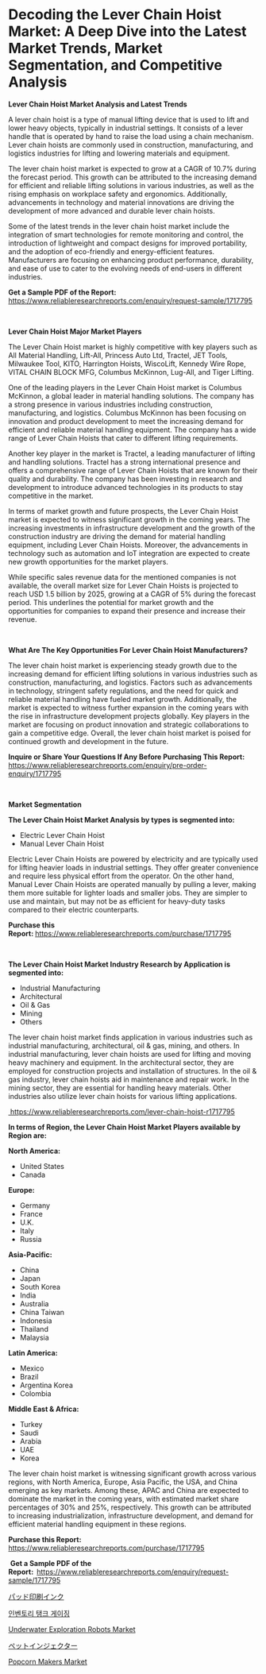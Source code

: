<p><h1>Decoding the Lever Chain Hoist Market: A Deep Dive into the Latest Market Trends, Market Segmentation, and Competitive Analysis</h1></p><p><strong>Lever Chain Hoist Market Analysis and Latest Trends</strong></p>
<p><p>A lever chain hoist is a type of manual lifting device that is used to lift and lower heavy objects, typically in industrial settings. It consists of a lever handle that is operated by hand to raise the load using a chain mechanism. Lever chain hoists are commonly used in construction, manufacturing, and logistics industries for lifting and lowering materials and equipment.</p><p>The lever chain hoist market is expected to grow at a CAGR of 10.7% during the forecast period. This growth can be attributed to the increasing demand for efficient and reliable lifting solutions in various industries, as well as the rising emphasis on workplace safety and ergonomics. Additionally, advancements in technology and material innovations are driving the development of more advanced and durable lever chain hoists.</p><p>Some of the latest trends in the lever chain hoist market include the integration of smart technologies for remote monitoring and control, the introduction of lightweight and compact designs for improved portability, and the adoption of eco-friendly and energy-efficient features. Manufacturers are focusing on enhancing product performance, durability, and ease of use to cater to the evolving needs of end-users in different industries.</p></p>
<p><strong>Get a Sample PDF of the Report:&nbsp;</strong> <a href="https://www.reliableresearchreports.com/enquiry/request-sample/1717795">https://www.reliableresearchreports.com/enquiry/request-sample/1717795</a></p>
<p>&nbsp;</p>
<p><strong>Lever Chain Hoist Major Market Players</strong></p>
<p><p>The Lever Chain Hoist market is highly competitive with key players such as All Material Handling, Lift-All, Princess Auto Ltd, Tractel, JET Tools, Milwaukee Tool, KITO, Harrington Hoists, WiscoLift, Kennedy Wire Rope, VITAL CHAIN BLOCK MFG, Columbus McKinnon, Lug-All, and Tiger Lifting. </p><p>One of the leading players in the Lever Chain Hoist market is Columbus McKinnon, a global leader in material handling solutions. The company has a strong presence in various industries including construction, manufacturing, and logistics. Columbus McKinnon has been focusing on innovation and product development to meet the increasing demand for efficient and reliable material handling equipment. The company has a wide range of Lever Chain Hoists that cater to different lifting requirements.</p><p>Another key player in the market is Tractel, a leading manufacturer of lifting and handling solutions. Tractel has a strong international presence and offers a comprehensive range of Lever Chain Hoists that are known for their quality and durability. The company has been investing in research and development to introduce advanced technologies in its products to stay competitive in the market.</p><p>In terms of market growth and future prospects, the Lever Chain Hoist market is expected to witness significant growth in the coming years. The increasing investments in infrastructure development and the growth of the construction industry are driving the demand for material handling equipment, including Lever Chain Hoists. Moreover, the advancements in technology such as automation and IoT integration are expected to create new growth opportunities for the market players.</p><p>While specific sales revenue data for the mentioned companies is not available, the overall market size for Lever Chain Hoists is projected to reach USD 1.5 billion by 2025, growing at a CAGR of 5% during the forecast period. This underlines the potential for market growth and the opportunities for companies to expand their presence and increase their revenue.</p></p>
<p>&nbsp;</p>
<p><strong>What Are The Key Opportunities For Lever Chain Hoist Manufacturers?</strong></p>
<p><p>The lever chain hoist market is experiencing steady growth due to the increasing demand for efficient lifting solutions in various industries such as construction, manufacturing, and logistics. Factors such as advancements in technology, stringent safety regulations, and the need for quick and reliable material handling have fueled market growth. Additionally, the market is expected to witness further expansion in the coming years with the rise in infrastructure development projects globally. Key players in the market are focusing on product innovation and strategic collaborations to gain a competitive edge. Overall, the lever chain hoist market is poised for continued growth and development in the future.</p></p>
<p><strong>Inquire or Share Your Questions If Any Before Purchasing This Report:</strong> <a href="https://www.reliableresearchreports.com/enquiry/pre-order-enquiry/1717795">https://www.reliableresearchreports.com/enquiry/pre-order-enquiry/1717795</a></p>
<p>&nbsp;</p>
<p><strong>Market Segmentation</strong></p>
<p><strong>The Lever Chain Hoist Market Analysis by types is segmented into:</strong></p>
<p><ul><li>Electric Lever Chain Hoist</li><li>Manual Lever Chain Hoist</li></ul></p>
<p><p>Electric Lever Chain Hoists are powered by electricity and are typically used for lifting heavier loads in industrial settings. They offer greater convenience and require less physical effort from the operator. On the other hand, Manual Lever Chain Hoists are operated manually by pulling a lever, making them more suitable for lighter loads and smaller jobs. They are simpler to use and maintain, but may not be as efficient for heavy-duty tasks compared to their electric counterparts.</p></p>
<p><strong>Purchase this Report:&nbsp;</strong><a href="https://www.reliableresearchreports.com/purchase/1717795">https://www.reliableresearchreports.com/purchase/1717795</a></p>
<p>&nbsp;</p>
<p><strong>The Lever Chain Hoist Market Industry Research by Application is segmented into:</strong></p>
<p><ul><li>Industrial Manufacturing</li><li>Architectural</li><li>Oil & Gas</li><li>Mining</li><li>Others</li></ul></p>
<p><p>The lever chain hoist market finds application in various industries such as industrial manufacturing, architectural, oil & gas, mining, and others. In industrial manufacturing, lever chain hoists are used for lifting and moving heavy machinery and equipment. In the architectural sector, they are employed for construction projects and installation of structures. In the oil & gas industry, lever chain hoists aid in maintenance and repair work. In the mining sector, they are essential for handling heavy materials. Other industries also utilize lever chain hoists for various lifting applications.</p></p>
<p><a href="https://www.reliableresearchreports.com/lever-chain-hoist-r1717795">&nbsp;https://www.reliableresearchreports.com/lever-chain-hoist-r1717795</a></p>
<p><strong>In terms of Region, the Lever Chain Hoist Market Players available by Region are:</strong></p>
<p>
    <p> <strong> North America: </strong>
        <ul>
            <li>United States</li>
            <li>Canada</li>
        </ul>
        </p> 
    <p> <strong> Europe: </strong>
        <ul>
            <li>Germany</li>
            <li>France</li>
            <li>U.K.</li>
            <li>Italy</li>
            <li>Russia</li>
        </ul>
        </p> 
    <p> <strong> Asia-Pacific: </strong>
        <ul>
            <li>China</li>
            <li>Japan</li>
            <li>South Korea</li>
            <li>India</li>
            <li>Australia</li>
            <li>China Taiwan</li>
            <li>Indonesia</li>
            <li>Thailand</li>
            <li>Malaysia</li>
        </ul>
        </p> 
    <p> <strong> Latin America: </strong>
        <ul>
            <li>Mexico</li>
            <li>Brazil</li>
            <li>Argentina Korea</li>
            <li>Colombia</li>
        </ul>
        </p> 
    <p> <strong> Middle East & Africa: </strong>
        <ul>
            <li>Turkey</li>
            <li>Saudi</li>
            <li>Arabia</li>
            <li>UAE</li>
            <li>Korea</li>
        </ul>
    </p>
    </p>
<p><p>The lever chain hoist market is witnessing significant growth across various regions, with North America, Europe, Asia Pacific, the USA, and China emerging as key markets. Among these, APAC and China are expected to dominate the market in the coming years, with estimated market share percentages of 30% and 25%, respectively. This growth can be attributed to increasing industrialization, infrastructure development, and demand for efficient material handling equipment in these regions.</p></p>
<p><strong>Purchase this Report: </strong><a href="https://www.reliableresearchreports.com/purchase/1717795">https://www.reliableresearchreports.com/purchase/1717795</a></p>
<p>&nbsp;<strong>Get a Sample PDF of the Report:&nbsp;&nbsp;</strong><a href="https://www.reliableresearchreports.com/enquiry/request-sample/1717795">https://www.reliableresearchreports.com/enquiry/request-sample/1717795</a></p>
<p><strong></strong></p>
<p><p><a href="https://github.com/RodHoppe07/Market-Research-Report-List-2/blob/main/3567794155349.md">パッド印刷インク</a></p><p><a href="https://github.com/plelbej847484502/Market-Research-Report-List-2/blob/main/8662833166005.md">인벤토리 탱크 게이징</a></p><p><a href="https://github.com/myacatherineblakecaczo9vcsw/Market-Research-Report-List-3/blob/main/underwater-exploration-robots-market.md">Underwater Exploration Robots Market</a></p><p><a href="https://github.com/reliezer65/Market-Research-Report-List-2/blob/main/7292263155350.md">ペットインジェクター</a></p><p><a href="https://github.com/irfadac/Market-Research-Report-List-3/blob/main/popcorn-makers-market.md">Popcorn Makers Market</a></p></p>
